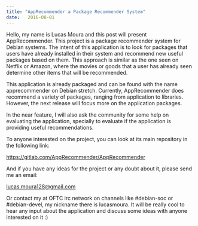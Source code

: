 ```yaml
---
title: "AppRecommender a Package Recommender System"
date:   2016-08-01
---
```


Hello, my name is Lucas Moura and this post will present AppRecommender. This
project is a package recommender system for Debian systems. The intent of this
application is to look for packages that users have already installed in their
system and recommend new useful packages based on them. This approach is
similar as the one seen on Netflix or Amazon, where the movies or goods that a
user has already seen determine other items that will be recommended.

This application is already packaged and can be found with the name
apprecommender on Debian stretch. Currently, AppRecommender does
recommend a variety of packages, ranging from application to libraries.
However, the next release will focus more on the application packages.

In the near feature, I will also ask the community for some help on evaluating
the application, specially to evaluate if the application is providing useful
recommendations.

To anyone interested on the project, you can look at its main repository in
the following link:

https://gitlab.com/AppRecommender/AppRecommender

And if you have any ideas for the project or any doubt about it, please send
me an email:

lucas.moura128@gmail.com

Or contact my at OFTC irc network on channels like #debian-soc or #debian-devel, my nickname there is lucasmoura.
It will be really cool to hear any input about the application and discuss some ideas with anyone interested on it :)
